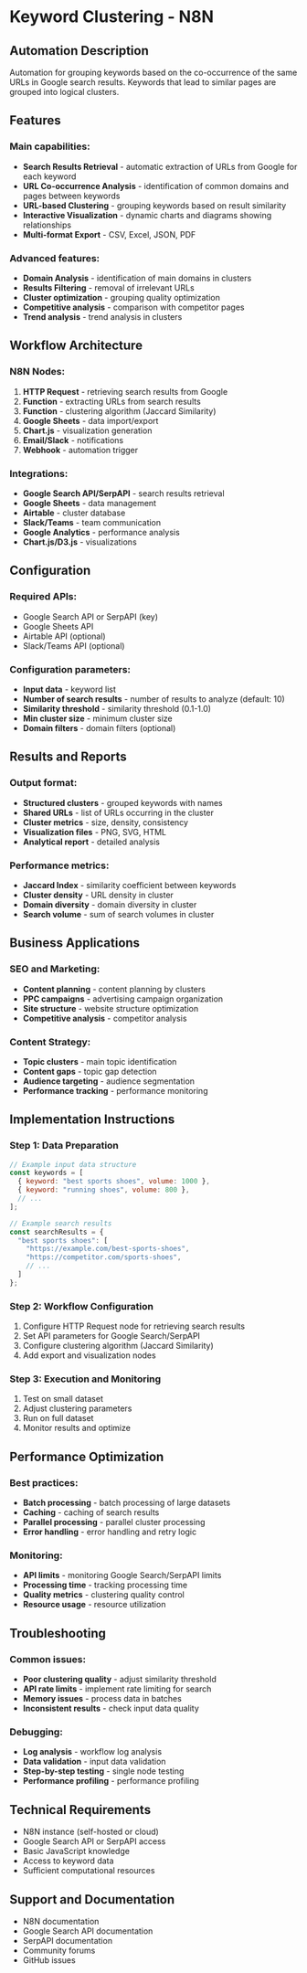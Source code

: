 # Keyword Clustering - N8N

## Automation Description

Automation for grouping keywords based on the co-occurrence of the same URLs in Google search results. Keywords that lead to similar pages are grouped into logical clusters.

## Features

### Main capabilities:
- **Search Results Retrieval** - automatic extraction of URLs from Google for each keyword
- **URL Co-occurrence Analysis** - identification of common domains and pages between keywords
- **URL-based Clustering** - grouping keywords based on result similarity
- **Interactive Visualization** - dynamic charts and diagrams showing relationships
- **Multi-format Export** - CSV, Excel, JSON, PDF

### Advanced features:
- **Domain Analysis** - identification of main domains in clusters
- **Results Filtering** - removal of irrelevant URLs
- **Cluster optimization** - grouping quality optimization
- **Competitive analysis** - comparison with competitor pages
- **Trend analysis** - trend analysis in clusters

## Workflow Architecture

### N8N Nodes:
1. **HTTP Request** - retrieving search results from Google
2. **Function** - extracting URLs from search results
3. **Function** - clustering algorithm (Jaccard Similarity)
4. **Google Sheets** - data import/export
5. **Chart.js** - visualization generation
6. **Email/Slack** - notifications
7. **Webhook** - automation trigger

### Integrations:
- **Google Search API/SerpAPI** - search results retrieval
- **Google Sheets** - data management
- **Airtable** - cluster database
- **Slack/Teams** - team communication
- **Google Analytics** - performance analysis
- **Chart.js/D3.js** - visualizations

## Configuration

### Required APIs:
- Google Search API or SerpAPI (key)
- Google Sheets API
- Airtable API (optional)
- Slack/Teams API (optional)

### Configuration parameters:
- **Input data** - keyword list
- **Number of search results** - number of results to analyze (default: 10)
- **Similarity threshold** - similarity threshold (0.1-1.0)
- **Min cluster size** - minimum cluster size
- **Domain filters** - domain filters (optional)

## Results and Reports

### Output format:
- **Structured clusters** - grouped keywords with names
- **Shared URLs** - list of URLs occurring in the cluster
- **Cluster metrics** - size, density, consistency
- **Visualization files** - PNG, SVG, HTML
- **Analytical report** - detailed analysis

### Performance metrics:
- **Jaccard Index** - similarity coefficient between keywords
- **Cluster density** - URL density in cluster
- **Domain diversity** - domain diversity in cluster
- **Search volume** - sum of search volumes in cluster

## Business Applications

### SEO and Marketing:
- **Content planning** - content planning by clusters
- **PPC campaigns** - advertising campaign organization
- **Site structure** - website structure optimization
- **Competitive analysis** - competitor analysis

### Content Strategy:
- **Topic clusters** - main topic identification
- **Content gaps** - topic gap detection
- **Audience targeting** - audience segmentation
- **Performance tracking** - performance monitoring

## Implementation Instructions

### Step 1: Data Preparation
```javascript
// Example input data structure
const keywords = [
  { keyword: "best sports shoes", volume: 1000 },
  { keyword: "running shoes", volume: 800 },
  // ...
];

// Example search results
const searchResults = {
  "best sports shoes": [
    "https://example.com/best-sports-shoes",
    "https://competitor.com/sports-shoes",
    // ...
  ]
};
```

### Step 2: Workflow Configuration
1. Configure HTTP Request node for retrieving search results
2. Set API parameters for Google Search/SerpAPI
3. Configure clustering algorithm (Jaccard Similarity)
4. Add export and visualization nodes

### Step 3: Execution and Monitoring
1. Test on small dataset
2. Adjust clustering parameters
3. Run on full dataset
4. Monitor results and optimize

## Performance Optimization

### Best practices:
- **Batch processing** - batch processing of large datasets
- **Caching** - caching of search results
- **Parallel processing** - parallel cluster processing
- **Error handling** - error handling and retry logic

### Monitoring:
- **API limits** - monitoring Google Search/SerpAPI limits
- **Processing time** - tracking processing time
- **Quality metrics** - clustering quality control
- **Resource usage** - resource utilization

## Troubleshooting

### Common issues:
- **Poor clustering quality** - adjust similarity threshold
- **API rate limits** - implement rate limiting for search
- **Memory issues** - process data in batches
- **Inconsistent results** - check input data quality

### Debugging:
- **Log analysis** - workflow log analysis
- **Data validation** - input data validation
- **Step-by-step testing** - single node testing
- **Performance profiling** - performance profiling

## Technical Requirements

- N8N instance (self-hosted or cloud)
- Google Search API or SerpAPI access
- Basic JavaScript knowledge
- Access to keyword data
- Sufficient computational resources

## Support and Documentation

- N8N documentation
- Google Search API documentation
- SerpAPI documentation
- Community forums
- GitHub issues 